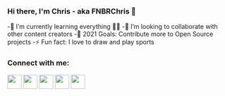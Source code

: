 ### Hi there, I'm Chris - aka FNBRChris 👋

-🌱 I’m currently learning everything 🤣🎯
-👯 I’m looking to collaborate with other content creators
-🥅 2021 Goals: Contribute more to Open Source projects
-⚡ Fun fact: I love to draw and play sports

### Connect with me:


<img height="32" width="32" src="https://cdn.jsdelivr.net/npm/simple-icons@v4/icons/twitter.svg" />
<img height="32" width="32" src="https://cdn.jsdelivr.net/npm/simple-icons@v4/icons/youtube.svg" />
<img height="32" width="32" src="https://cdn.jsdelivr.net/npm/simple-icons@v4/icons/gitHub.svg" />
<img height="32" width="32" src="https://cdn.jsdelivr.net/npm/simple-icons@v4/icons/instagram.svg" />
<img height="32" width="32" src="https://cdn.jsdelivr.net/npm/simple-icons@v4/icons/spotify.svg" />
